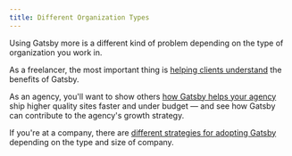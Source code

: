 ```yaml
---
title: Different Organization Types
---
```


Using Gatsby more is a different kind of problem depending on the type of organization you work in.

As a freelancer, the most important thing is [helping clients understand](/docs/winning-over-clients) the benefits of Gatsby.

As an agency, you'll want to show others [how Gatsby helps your agency](/docs/gatsby-for-agencies) ship higher quality sites faster and under budget ― and see how Gatsby can contribute to the agency's growth strategy.

If you're at a company, there are [different strategies for adopting Gatsby](/docs/gatsby-for-companies) depending on the type and size of company.

<GuideList slug={props.slug} />
